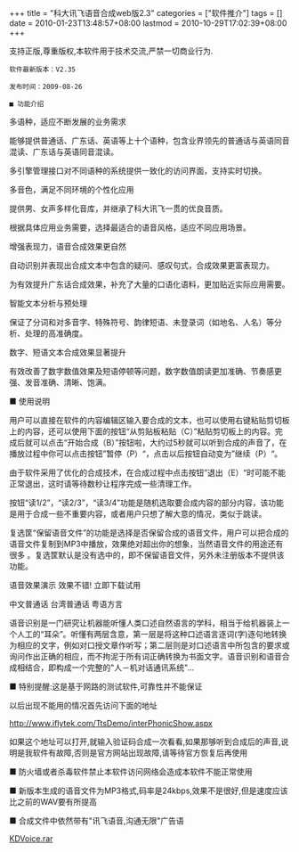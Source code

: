 +++
title = "科大讯飞语音合成web版2.3"
categories = ["软件推介"]
tags = []
date = 2010-01-23T13:48:57+08:00
lastmod = 2010-10-29T17:02:39+08:00
+++



支持正版,尊重版权,本软件用于技术交流,严禁一切商业行为. 

    软件最新版本：V2.35

    发布时间：2009-08-26

    ■ 功能介绍 

 多语种，适应不断发展的业务需求

能够提供普通话、广东话、英语等上十个语种，包含业界领先的普通话与英语同音混读、广东话与英语同音混读。

多引擎管理接口对不同语种的系统提供一致化的访问界面，支持实时切换。 

多音色，满足不同环境的个性化应用

提供男、女声多样化音库，并继承了科大讯飞一贯的优良音质。

根据具体应用业务需要，选择最适合的语音风格，适应不同应用场景。 

增强表现力，语音合成效果更自然

自动识别并表现出合成文本中包含的疑问、感叹句式，合成效果更富表现力。

为有效提升广东话合成效果，补充了大量的口语化语料，更加贴近实际应用需要。 

智能文本分析与预处理

保证了分词和对多音字、特殊符号、韵律短语、未登录词（如地名、人名）等分析、处理的高准确度。 

数字、短语文本合成效果显著提升

有效改善了数字数值效果及短语停顿等问题，数字数值朗读更加准确、节奏感更强、发音准确、清晰、饱满。  

■ 使用说明 

 用户可以直接在软件的内容编辑区输入要合成的文本，也可以使用右键粘贴剪切板上的内容，还可以使用下面的按钮“从剪贴板粘贴（C）”粘贴剪切板上的内容。完成后就可以点击“开始合成（B）”按钮啦，大约过5秒就可以听到合成的声音了，在播放过程中你可以点击按钮”暂停（P）“，点击以后按钮自动变为”继续（P）“。

由于软件采用了优化的合成技术，在合成过程中点击按钮”退出（E）“时可能不能正常退出，这时请等待数秒让程序完成一些清理工作。 

按钮“读1/2”，“读2/3”，“读3/4”功能是随机选取要合成内容的部分内容，该功能是用于合成一些不重要内容，或者用户只想了解大意的情况，类似于跳读。 

复选筐“保留语音文件”的功能是选择是否保留合成的语音文件，用户可以把合成的语音文件复制到MP3中播放，效果绝对超出你的想象，当然语音文件的用途还有很多 。复选筐默认是没有选中的，即不保留语音文件，另外未注册版本不提供该功能。

语音效果演示 效果不错! 立即下载试用 

中文普通话 台湾普通话 粤语方言 

   

语音识别是一门研究让机器能听懂人类口述自然语言的学科，相当于给机器装上一个人工的“耳朵”。听懂有两层含意，第一层是将这种口述语言逐词(字)逐句地转换为相应的文字，例如对口授文章作听写；第二层则是对口述语言中所包含的要求或询问作出正确的相应，而不拘泥于所有词正确转换为书面文字。语音识别和语音合成相结合，即构成一个完整的"人－机对话通讯系统"... 

 




■ 特别提醒:这是基于网路的测试软件,可靠性并不能保证

以后出现不能用的情况首先访问下面的地址

http://www.iflytek.com/TtsDemo/interPhonicShow.aspx

如果这个地址可以打开,就输入验证码合成一次看看,如果那够听到合成后的声音,说明是我软件有故障,否则是官方网站出现故障,请等待官方恢复后再使用

■ 防火墙或者杀毒软件禁止本软件访问网络会造成本软件不能正常使用

■ 新版本生成的语音文件为MP3格式,码率是24kbps,效果不是很好,但是速度应该比之前的WAV要有所提高

■ 合成文件中依然带有"讯飞语音,沟通无限"广告语

<a href="https://www.qt06.com/attachment/1264226787_6929757c.rar" target="_blank">KDVoice.rar</a>